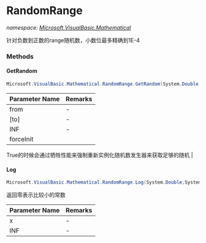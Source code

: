 ﻿# RandomRange
_namespace: [Microsoft.VisualBasic.Mathematical](./index.md)_

针对负数到正数的range随机数，小数位最多精确到1E-4



### Methods

#### GetRandom
```csharp
Microsoft.VisualBasic.Mathematical.RandomRange.GetRandom(System.Double,System.Double,System.Int32,System.Boolean)
```


|Parameter Name|Remarks|
|--------------|-------|
|from|-|
|[to]|-|
|INF|-|
|forceInit|
 True的时候会通过牺牲性能来强制重新实例化随机数发生器来获取足够的随机
 |


#### Log
```csharp
Microsoft.VisualBasic.Mathematical.RandomRange.Log(System.Double,System.Int32)
```
返回零表示比较小的常数

|Parameter Name|Remarks|
|--------------|-------|
|x|-|
|INF|-|




